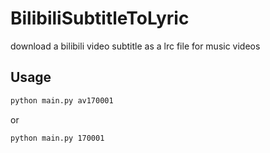 # BilibiliSubtitleToLyric

download a bilibili video subtitle as a lrc file for music videos

## Usage

```bash
python main.py av170001
```

or 

```bash
python main.py 170001
```



